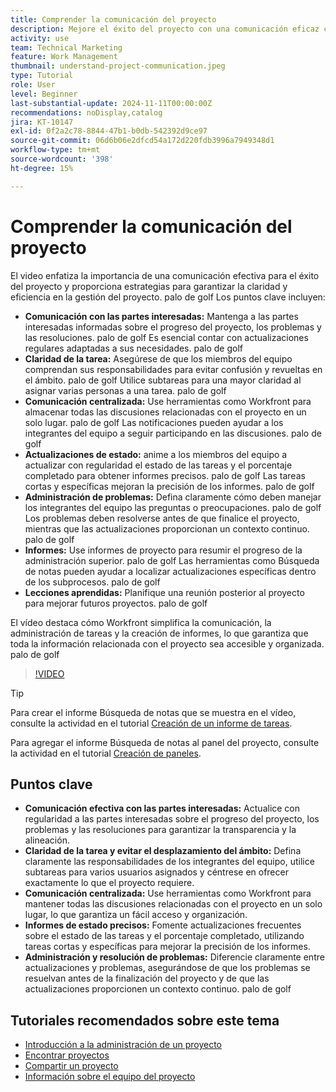 ```yaml
---
title: Comprender la comunicación del proyecto
description: Mejore el éxito del proyecto con una comunicación eficaz con las partes interesadas, claridad de las tareas, debates centralizados, informes precisos del estado y resolución proactiva de problemas para mantener la alineación y la eficacia.
activity: use
team: Technical Marketing
feature: Work Management
thumbnail: understand-project-communication.jpeg
type: Tutorial
role: User
level: Beginner
last-substantial-update: 2024-11-11T00:00:00Z
recommendations: noDisplay,catalog
jira: KT-10147
exl-id: 0f2a2c78-8844-47b1-b0db-542392d9ce97
source-git-commit: 06d6b06e2dfcd54a172d220fdb3996a7949348d1
workflow-type: tm+mt
source-wordcount: '398'
ht-degree: 15%

---
```


# Comprender la comunicación del proyecto

El video enfatiza la importancia de una comunicación efectiva para el éxito del proyecto y proporciona estrategias para garantizar la claridad y eficiencia en la gestión del proyecto. palo de golf Los puntos clave incluyen:
* **Comunicación con las partes interesadas:** Mantenga a las partes interesadas informadas sobre el progreso del proyecto, los problemas y las resoluciones. palo de golf Es esencial contar con actualizaciones regulares adaptadas a sus necesidades. palo de golf
* **Claridad de la tarea:** Asegúrese de que los miembros del equipo comprendan sus responsabilidades para evitar confusión y revueltas en el ámbito. palo de golf Utilice subtareas para una mayor claridad al asignar varias personas a una tarea. palo de golf
* **Comunicación centralizada:** Use herramientas como Workfront para almacenar todas las discusiones relacionadas con el proyecto en un solo lugar. palo de golf Las notificaciones pueden ayudar a los integrantes del equipo a seguir participando en las discusiones. palo de golf
* **Actualizaciones de estado:** anime a los miembros del equipo a actualizar con regularidad el estado de las tareas y el porcentaje completado para obtener informes precisos. palo de golf Las tareas cortas y específicas mejoran la precisión de los informes. palo de golf
* **Administración de problemas:** Defina claramente cómo deben manejar los integrantes del equipo las preguntas o preocupaciones. palo de golf Los problemas deben resolverse antes de que finalice el proyecto, mientras que las actualizaciones proporcionan un contexto continuo. palo de golf
* **Informes:** Use informes de proyecto para resumir el progreso de la administración superior. palo de golf Las herramientas como Búsqueda de notas pueden ayudar a localizar actualizaciones específicas dentro de los subprocesos. palo de golf
* **Lecciones aprendidas:** Planifique una reunión posterior al proyecto para mejorar futuros proyectos. palo de golf

El vídeo destaca cómo Workfront simplifica la comunicación, la administración de tareas y la creación de informes, lo que garantiza que toda la información relacionada con el proyecto sea accesible y organizada. palo de golf

>[!VIDEO](https://video.tv.adobe.com/v/3436149/?quality=12&learn=on&enablevpops&captions=spa)

>[!TIP]
>
>Para crear el informe Búsqueda de notas que se muestra en el vídeo, consulte la actividad en el tutorial [Creación de un informe de tareas](https://experienceleague.adobe.com/es/docs/workfront-learn/tutorials-workfront/reporting/basic-reporting/create-a-task-report#activity-1-create-a-note-report-with-prompts).
>
>Para agregar el informe Búsqueda de notas al panel del proyecto, consulte la actividad en el tutorial [Creación de paneles](https://experienceleague.adobe.com/docs/workfront-learn/tutorials-workfront/reporting/basic-reporting/create-dashboards.html?lang=es#activity-1-create-a-dashboard).

## Puntos clave

* **Comunicación efectiva con las partes interesadas:** Actualice con regularidad a las partes interesadas sobre el progreso del proyecto, los problemas y las resoluciones para garantizar la transparencia y la alineación.
* **Claridad de la tarea y evitar el desplazamiento del ámbito:** Defina claramente las responsabilidades de los integrantes del equipo, utilice subtareas para varios usuarios asignados y céntrese en ofrecer exactamente lo que el proyecto requiere.
* **Comunicación centralizada:** Use herramientas como Workfront para mantener todas las discusiones relacionadas con el proyecto en un solo lugar, lo que garantiza un fácil acceso y organización.
* **Informes de estado precisos:** Fomente actualizaciones frecuentes sobre el estado de las tareas y el porcentaje completado, utilizando tareas cortas y específicas para mejorar la precisión de los informes.
* **Administración y resolución de problemas:** Diferencie claramente entre actualizaciones y problemas, asegurándose de que los problemas se resuelvan antes de la finalización del proyecto y de que las actualizaciones proporcionen un contexto continuo. palo de golf


## Tutoriales recomendados sobre este tema

* [Introducción a la administración de un proyecto](/help/manage-work/projects/getting-started-manage-a-project.md)
* [Encontrar proyectos](/help/manage-work/projects/find-projects.md)
* [Compartir un proyecto](/help/manage-work/projects/share-a-project.md)
* [Información sobre el equipo del proyecto](/help/manage-work/projects/understand-the-project-team.md)

